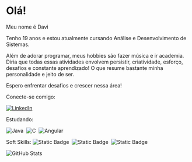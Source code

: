 
# Olá!

Meu nome é Davi

Tenho 19 anos e estou atualmente cursando Análise e Desenvolvimento de Sistemas. 

Além de adorar programar, meus hobbies são fazer música e ir academia. Diria que todas essas atividades envolvem persistir, criatividade, esforço, desafios e constante aprendizado! O que resume bastante minha personalidade e jeito de ser.


Espero enfrentar desafios e crescer nessa área!

Conecte-se comigo:

[![LinkedIn](https://img.shields.io/badge/LinkedIn-000?style=for-the-badge&logo=linkedin&logoColor=0E76A8)](https://www.linkedin.com/in/davi-anthero-1645361bb/)

Estudando:

![Java](https://img.shields.io/badge/Java-000?style=for-the-badge&logo=java)&nbsp;
![C](https://img.shields.io/badge/C-000?style=for-the-badge&logo=c)&nbsp;
![Angular](https://img.shields.io/badge/Angular-000?style=for-the-badge&logo=angular&logoColor=C3002F)&nbsp;


Soft Skills:
![Static Badge](https://img.shields.io/badge/-Iniciativa-blue)&nbsp;
![Static Badge](https://img.shields.io/badge/-Criatividade-purple)&nbsp;
![Static Badge](https://img.shields.io/badge/-Flex%C3%ADvel-red)&nbsp;





![GitHub Stats](https://github-readme-stats.vercel.app/api?username=d-anthero&theme=transparent&bg_color=000&border_color=30A3DC&show_icons=true&icon_color=30A3DC&title_color=E94D5F&text_color=FFF)



